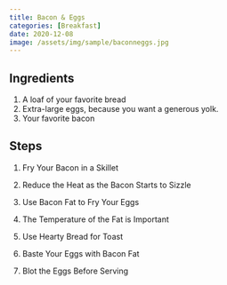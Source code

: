 ```yaml
---
title: Bacon & Eggs
categories: [Breakfast]
date: 2020-12-08
image: /assets/img/sample/baconneggs.jpg
---
```


## Ingredients

1. A loaf of your favorite bread
2. Extra-large eggs, because you want a generous yolk.
3. Your favorite bacon

## Steps

1. Fry Your Bacon in a Skillet

2. Reduce the Heat as the Bacon Starts to Sizzle 

3. Use Bacon Fat to Fry Your Eggs

4. The Temperature of the Fat is Important  

5. Use Hearty Bread for Toast

6. Baste Your Eggs with Bacon Fat

7. Blot the Eggs Before Serving






